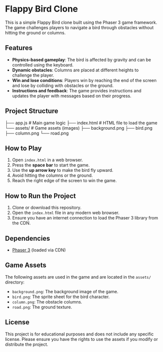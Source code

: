 # Flappy Bird Clone

This is a simple Flappy Bird clone built using the Phaser 3 game framework. The game challenges players to navigate a bird through obstacles without hitting the ground or columns.

## Features

- **Physics-based gameplay**: The bird is affected by gravity and can be controlled using the keyboard.
- **Dynamic obstacles**: Columns are placed at different heights to challenge the player.
- **Win and lose conditions**: Players win by reaching the end of the screen and lose by colliding with obstacles or the ground.
- **Instructions and feedback**: The game provides instructions and updates the player with messages based on their progress.

## Project Structure

├── app.js # Main game logic
├── index.html # HTML file to load the game
└── assets/ # Game assets (images)
├── background.png
├── bird.png
├── column.png
└── road.png

## How to Play

1. Open `index.html` in a web browser.
2. Press the **space bar** to start the game.
3. Use the **up arrow key** to make the bird fly upward.
4. Avoid hitting the columns or the ground.
5. Reach the right edge of the screen to win the game.

## How to Run the Project

1. Clone or download this repository.
2. Open the `index.html` file in any modern web browser.
3. Ensure you have an internet connection to load the Phaser 3 library from the CDN.

## Dependencies

- [Phaser 3](https://phaser.io/) (loaded via CDN)

## Game Assets

The following assets are used in the game and are located in the `assets/` directory:

- `background.png`: The background image of the game.
- `bird.png`: The sprite sheet for the bird character.
- `column.png`: The obstacle columns.
- `road.png`: The ground texture.

## License

This project is for educational purposes and does not include any specific license. Please ensure you have the rights to use the assets if you modify or distribute the project.
